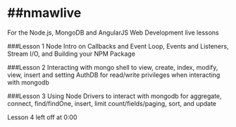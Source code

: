 ##nmawlive
========
For the Node.js, MongoDB and AngularJS Web Development live lessons

###Lesson 1
Node Intro on Callbacks and Event Loop, Events and Listeners, Stream I/O, and Building your NPM Package

###Lesson 2
Interacting with mongo shell to view, create, index, modify, view, insert and setting AuthDB for read/write
privileges when interacting with mongodb

###Lesson 3
Using Node Drivers to interact with mongodb for aggregate, connect, find/findOne, insert, limit count/fields/paging, 
sort, and update


Lesson 4 left off at 0:00